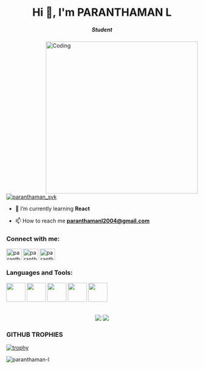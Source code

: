 <h1 align="center">Hi 👋, I'm PARANTHAMAN L</h1>
<h5 align="center">Student</h5>
<img align="right" alt="Coding" width="400" border-radius="10" src="https://tinyurl.com/2hz2a6zr"/>

<p align="left"> <a href="https://twitter.com/paranthaman_svk" target="blank"><img src="https://img.shields.io/twitter/follow/paranthaman_svk?logo=twitter&style=for-the-badge" alt="paranthaman_svk" /></a> </p>

- 🌱 I’m currently learning **React**

- 📫 How to reach me **paranthamanl2004@gmail.com**

<h3 align="left">Connect with me:</h3>
<p align="left">
<a href="https://twitter.com/paranthaman_svk" target="blank"><img align="center" src="https://raw.githubusercontent.com/rahuldkjain/github-profile-readme-generator/master/src/images/icons/Social/twitter.svg" alt="paranthaman_svk" height="30" width="40" /></a>
<a href="https://linkedin.com/in/paranthamanl" target="blank"><img align="center" src="https://raw.githubusercontent.com/rahuldkjain/github-profile-readme-generator/master/src/images/icons/Social/linked-in-alt.svg" alt="paranthamanl" height="30" width="40" /></a>
<a href="https://instagram.com/paranthaman_svk" target="blank"><img align="center" src="https://raw.githubusercontent.com/rahuldkjain/github-profile-readme-generator/master/src/images/icons/Social/instagram.svg" alt="paranthaman_svk" height="30" width="40" /></a>
</p>

<h3 align="left">Languages and Tools:</h3>
<code><img height="50" src="https://www.vectorlogo.zone/logos/java/java-ar21.svg"></code>
<code><img height="50" src="https://www.vectorlogo.zone/logos/mysql/mysql-ar21.svg"></code>
<code><img height="50" src="https://www.vectorlogo.zone/logos/reactjs/reactjs-ar21.svg"></code>
<code><img height="50" src="https://www.vectorlogo.zone/logos/springio/springio-ar21.svg"></code>
<code><img height="50" src="https://www.vectorlogo.zone/logos/tailwindcss/tailwindcss-ar21.svg"></code>
<br></br>
<p align = "center">
  <img src = "https://github-readme-stats.vercel.app/api?username=paranthaman-l&show_icons=true&theme=tokyonight&line_height=27">
  <img src = "https://github-readme-stats.vercel.app/api/top-langs/?username=paranthaman-l&hide=css,html&theme=tokyonight">
</p>

### GITHUB TROPHIES

[![trophy](https://github-profile-trophy.vercel.app/?username=paranthaman-l&theme=radical)](https://github.com/ryo-ma/github-profile-trophy)<br>

<p><img align="middle" src="https://github-readme-streak-stats.herokuapp.com/?user=paranthaman-l&theme=tokyonight" alt="paranthaman-l" /></p>
